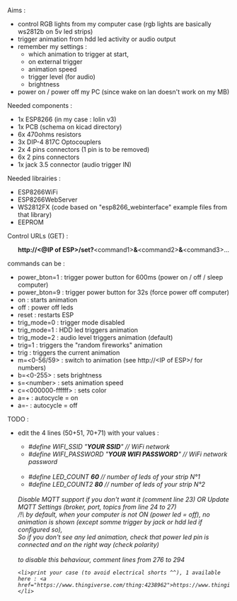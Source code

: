 Aims : 
- control RGB lights from my computer case (rgb lights are basically ws2812b on 5v led strips)
- trigger animation from hdd led activity or audio output
- remember my settings :
	- which animation to trigger at start, 
	- on external trigger
	- animation speed
	- trigger level (for audio)
	- brightness
- power on / power off my PC (since wake on lan doesn't work on my MB)

Needed components : 
- 1x ESP8266 (in my case : lolin v3)
- 1x PCB (schema on kicad directory)
- 6x 470ohms resistors
- 3x DIP-4 817C Optocouplers
- 2x 4 pins connectors (1 pin is to be removed)
- 6x 2 pins connectors
- 1x jack 3.5 connector (audio trigger IN)

Needed librairies : 
- ESP8266WiFi
- ESP8266WebServer
- WS2812FX (code based on "esp8266_webinterface" example files from that library)
- EEPROM

Control URLs (GET) : <br>
<ul><b>http://&#60;@IP of ESP&#62;/set?</b>&#60;command1&#62;<b>&</b>&#60;command2&#62;<b>&</b>&#60;command3&#62;...</ul>
commands can be :
<ul>
	<li> power_bton=1		: trigger power button for 600ms (power on / off / sleep computer)</li>
	<li> power_bton=9		: trigger power button for 32s (force power off computer)</li>
	<li> on			: starts animation</li>
	<li> off			: power off leds</li>
	<li> reset			: restarts ESP</li>
	<li> trig_mode=0  		: trigger mode disabled</li>
	<li> trig_mode=1  		: HDD led triggers animation</li>
	<li> trig_mode=2  		: audio level triggers animation (default)</li>
	<li> trig=1		: triggers the "random fireworks" animation</li>
	<li> trig			: triggers the current animation</li>
	<li> m=&#60;0-56/59&#62;		: switch to animation (see http://&#60;IP of ESP&#62;/ for numbers)</li>
	<li> b=&#60;0-255&#62;		: sets brightness</li>
	<li> s=&#60;number&#62;		: sets animation speed</li>
	<li> c=&#60;000000-ffffff&#62;	: sets color</li>
	<li> a=+			: autocycle = on</li>
	<li> a=-			: autocycle = off</li>
</ul>

TODO : 
<ul>
	<li>edit the 4 lines (50+51, 70+71) with your values :</li>
	<ul><i>
		<li>#define WIFI_SSID "<b>YOUR SSID</b>"     // WiFi network</li>
		<li>#define WIFI_PASSWORD "<b>YOUR WIFI PASSWORD</b>" // WiFi network password</li>
	<br>
		<li>#define LED_COUNT <b>60</b>        // number of leds of your strip N°1</li>
		<li>#define LED_COUNT2 <b>80</b>		// number of leds of your strip N°2 </li>
	</ul>
	<br>
	Disable MQTT support if you don't want it (comment line 23) OR Update MQTT Settings  (broker, port, topics from line 24 to 27)
	<br>
	/!\ by default, when your computer is not ON (power led = off), no animation is shown (except somme trigger by jack or hdd led if configured so), <br>
	So if you don't see any led animation, check that power led pin is connected and on the right way (check polarity)<br>
	<br>
	to disable this behaviour, comment lines from 276 to 294
	
	<li>print your case (to avoid electrical shorts ^^), 1 available here : <a href="https://www.thingiverse.com/thing:4238962">https://www.thingiverse.com/thing:4238962</a></li>
</ul>

